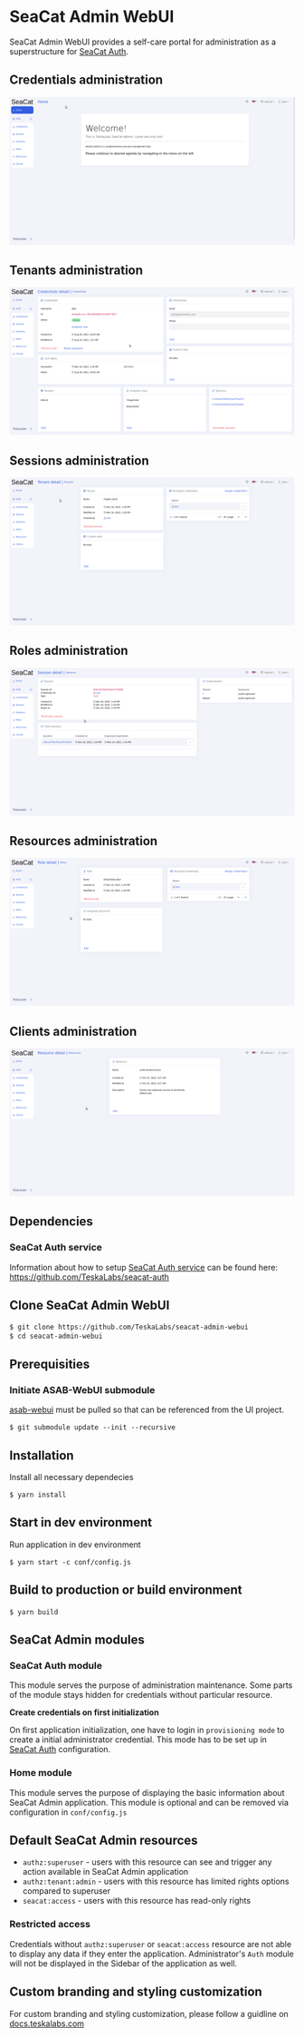 # SeaCat Admin WebUI

SeaCat Admin WebUI provides a self-care portal for administration as a superstructure for [SeaCat Auth](https://github.com/TeskaLabs/seacat-auth).

## Credentials administration

![Credentials administration](./doc/images/credentials.gif "Credentials administration")

## Tenants administration

![Tenants administration](./doc/images/tenants.gif "Tenants administration")

## Sessions administration

![Sessions administration](./doc/images/sessions.gif "Sessions administration")

## Roles administration

![Roles administration](./doc/images/roles.gif "Roles administration")

## Resources administration

![Resources administration](./doc/images/resources.gif "Resources administration")

## Clients administration

![Clients administration](./doc/images/clients.gif "Clients administration")

## Dependencies

### SeaCat Auth service

Information about how to setup [SeaCat Auth service](https://github.com/TeskaLabs/seacat-auth) can be found here: https://github.com/TeskaLabs/seacat-auth

## Clone SeaCat Admin WebUI

```
$ git clone https://github.com/TeskaLabs/seacat-admin-webui
$ cd seacat-admin-webui
```

## Prerequisities

### Initiate ASAB-WebUI submodule

[asab-webui](https://github.com/TeskaLabs/asab-webui) must be pulled so that can be referenced from the UI project.

```
$ git submodule update --init --recursive
```

## Installation

Install all necessary dependecies

```
$ yarn install
```

## Start in dev environment

Run application in dev environment

```
$ yarn start -c conf/config.js
```

## Build to production or build environment

```
$ yarn build
```

## SeaCat Admin modules

### SeaCat Auth module

This module serves the purpose of administration maintenance. Some parts of the module stays hidden for credentials without particular resource.

**Create credentials on first initialization**

On first application initialization, one have to login in `provisioning mode` to create a initial administrator credential. This mode has to be set up in [SeaCat Auth](https://github.com/TeskaLabs/seacat-auth) configuration.

### Home module

This module serves the purpose of displaying the basic information about SeaCat Admin application. This module is optional and can be removed via configuration in `conf/config.js`

## Default SeaCat Admin resources

- `authz:superuser` - users with this resource can see and trigger any action available in SeaCat Admin application
- `authz:tenant:admin` - users with this resource has limited rights options compared to superuser
- `seacat:access` - users with this resource has read-only rights

### Restricted access

Credentials without `authz:superuser` or `seacat:access` resource are not able to display any data if they enter the application. Administrator's `Auth` module will not be displayed in the Sidebar of the application as well.

## Custom branding and styling customization

For custom branding and styling customization, please follow a guidline on [docs.teskalabs.com](https://docs.teskalabs.com/logman.io/configuration/branding)
